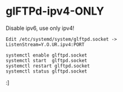 # glFTPd-ipv4-ONLY
Disable ipv6, use only ipv4!

```
Edit /etc/systemd/system/glftpd.socket -> ListenStream=Y.O.UR.ipv4:PORT

systemctl enable glftpd.socket
systemctl start  glftpd.socket
systemctl restart glftpd.socket
systemctl status glftpd.socket
```

:]
